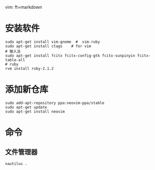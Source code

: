   vim: ft=markdown
# 安装软件

    sudo apt-get install vim-gnome  #  vim-ruby  
    sudo apt-get install ctags    # for vim
    # 输入法
    sudo apt-get install fcitx fcitx-config-gtk fcitx-sunpinyin fcitx-table-all
    # ruby
    rvm install ruby-2.1.2
# 添加新仓库

    sudo add-apt-repository ppa:neovim-ppa/stable
    sudo apt-get update
    sudo apt-get install neovim
# 命令

## 文件管理器

    nautilus .
